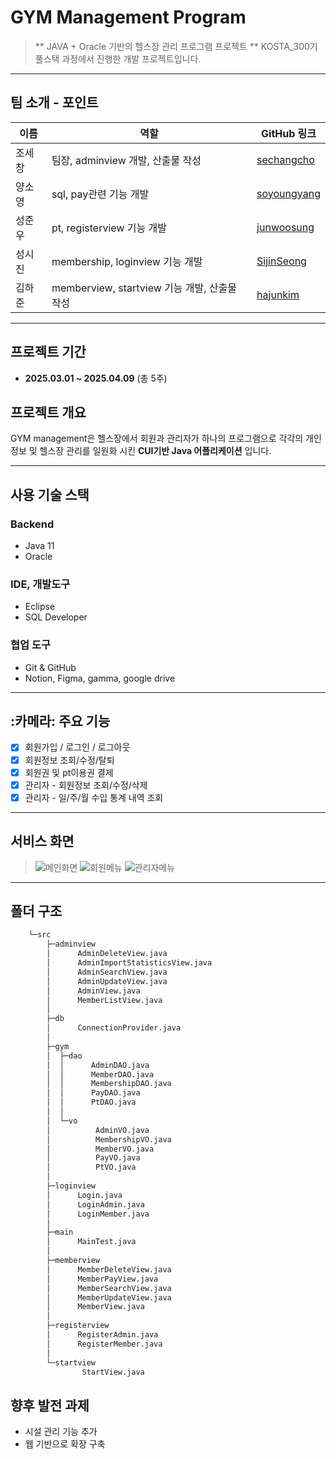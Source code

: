 # GYM Management Program

> ** JAVA + Oracle 기반의 헬스장 관리 프로그램 프로젝트 **
> KOSTA_300기 풀스택 과정에서 진행한 개발 프로젝트입니다.

---
## 팀 소개 - 포인트
| 이름   | 역할                               | GitHub 링크                                 |
|--------|------------------------------------|---------------------------------------------|
| 조세창 | 팀장, adminview 개발, 산출물 작성 | [sechangcho](https://github.com/dlclxkzk87) |
| 양소영 | sql, pay관련 기능 개발            | [soyoungyang](https://github.com/sy18346) |
| 성준우 | pt, registerview 기능 개발        | [junwoosung](https://github.com/sjw042635) |
| 성시진 | membership, loginview 기능 개발   | [SijinSeong](https://github.com/SijinSeong) |
| 김하준 | memberview, startview 기능 개발, 산출물 작성   | [hajunkim](https://github.com/Kimajun0919) |
---

## 프로젝트 기간
- **2025.03.01 ~ 2025.04.09** (총 5주)

## 프로젝트 개요
GYM management은 헬스장에서 회원과 관리자가 하나의 프로그램으로
각각의 개인정보 및 헬스장 관리를 일원화 시킨 **CUI기반 Java 어플리케이션** 입니다.

---
## 사용 기술 스택
### Backend
- Java 11
- Oracle
### IDE, 개발도구
- Eclipse
- SQL Developer
### 협업 도구
- Git & GitHub
- Notion, Figma, gamma, google drive
---

## :카메라: 주요 기능
- [x] 회원가입 / 로그인 / 로그아웃
- [x] 회원정보 조회/수정/탈퇴
- [x] 회원권 및 pt이용권 결제
- [x] 관리자 - 회원정보 조회/수정/삭제
- [x] 관리자 - 일/주/월 수입 통계 내역 조회
---

## 서비스 화면
> ![메인화면](![image](https://github.com/user-attachments/assets/0cd83494-baef-45a5-a880-a80d9414a96b))
> ![회원메뉴](![image](https://github.com/user-attachments/assets/3c73fa43-af62-4197-a52d-716a47fdcb20)
)
> ![관리자메뉴](![image](https://github.com/user-attachments/assets/cc5c5f66-76cb-44f3-a7aa-f18008f15422)
)

---
## 폴더 구조
```bash         
    └─src
        ├─adminview
        │      AdminDeleteView.java
        │      AdminImportStatisticsView.java
        │      AdminSearchView.java
        │      AdminUpdateView.java
        │      AdminView.java
        │      MemberListView.java
        │      
        ├─db
        │      ConnectionProvider.java
        │      
        ├─gym
        │  ├─dao
        │  │      AdminDAO.java
        │  │      MemberDAO.java
        │  │      MembershipDAO.java
        │  │      PayDAO.java
        │  │      PtDAO.java
        │  │      
        │  └─vo
        │          AdminVO.java
        │          MembershipVO.java
        │          MemberVO.java
        │          PayVO.java
        │          PtVO.java
        │          
        ├─loginview
        │      Login.java
        │      LoginAdmin.java
        │      LoginMember.java
        │      
        ├─main
        │      MainTest.java
        │      
        ├─memberview
        │      MemberDeleteView.java
        │      MemberPayView.java
        │      MemberSearchView.java
        │      MemberUpdateView.java
        │      MemberView.java
        │      
        ├─registerview
        │      RegisterAdmin.java
        │      RegisterMember.java
        │      
        └─startview
                StartView.java


```

## 향후 발전 과제
- 시설 관리 기능 추가
- 웹 기반으로 확장 구축
